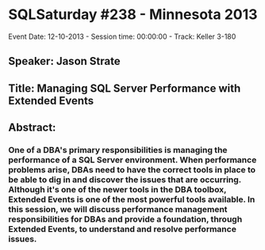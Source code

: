 # SQLSaturday #238 - Minnesota 2013
Event Date: 12-10-2013 - Session time: 00:00:00 - Track: Keller 3-180
## Speaker: Jason Strate
## Title: Managing SQL Server Performance with Extended Events
## Abstract:
### One of a DBA's primary responsibilities is managing the performance of a SQL Server environment. When performance problems arise, DBAs need to have the correct tools in place to be able to dig in and discover the issues that are occurring. Although it's one of the newer tools in the DBA toolbox, Extended Events is one of the most powerful tools available. In this session, we will discuss performance management responsibilities for DBAs and provide a foundation, through Extended Events, to understand and resolve performance issues.
